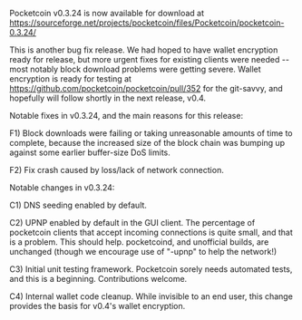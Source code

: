 Pocketcoin v0.3.24 is now available for download at
https://sourceforge.net/projects/pocketcoin/files/Pocketcoin/pocketcoin-0.3.24/

This is another bug fix release.  We had hoped to have wallet encryption ready for release, but more urgent fixes for existing clients were needed -- most notably block download problems were getting severe.  Wallet encryption is ready for testing at https://github.com/pocketcoin/pocketcoin/pull/352 for the git-savvy, and hopefully will follow shortly in the next release, v0.4.

Notable fixes in v0.3.24, and the main reasons for this release:

F1) Block downloads were failing or taking unreasonable amounts of time to complete, because the increased size of the block chain was bumping up against some earlier buffer-size DoS limits.

F2) Fix crash caused by loss/lack of network connection.

Notable changes in v0.3.24:

C1) DNS seeding enabled by default.

C2) UPNP enabled by default in the GUI client.  The percentage of pocketcoin clients that accept incoming connections is quite small, and that is a problem.  This should help.  pocketcoind, and unofficial builds, are unchanged (though we encourage use of "-upnp" to help the network!)

C3) Initial unit testing framework.  Pocketcoin sorely needs automated tests, and this is a beginning.  Contributions welcome.

C4) Internal wallet code cleanup.  While invisible to an end user, this change provides the basis for v0.4's wallet encryption.
